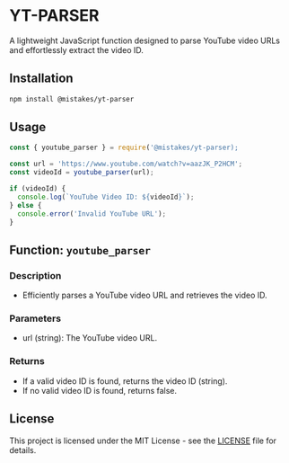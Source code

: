# YT-PARSER
A lightweight JavaScript function designed to parse YouTube video URLs and effortlessly extract the video ID.

## Installation

```bash
npm install @mistakes/yt-parser
```
## Usage

```js
const { youtube_parser } = require('@mistakes/yt-parser);

const url = 'https://www.youtube.com/watch?v=aazJK_P2HCM';
const videoId = youtube_parser(url);

if (videoId) {
  console.log(`YouTube Video ID: ${videoId}`);
} else {
  console.error('Invalid YouTube URL');
}
```

## Function: `youtube_parser`

### Description
* Efficiently parses a YouTube video URL and retrieves the video ID.
### Parameters
* url (string): The YouTube video URL.
### Returns
* If a valid video ID is found, returns the video ID (string).
* If no valid video ID is found, returns false.

## License

This project is licensed under the MIT License - see the [LICENSE](LICENSE) file for details.

